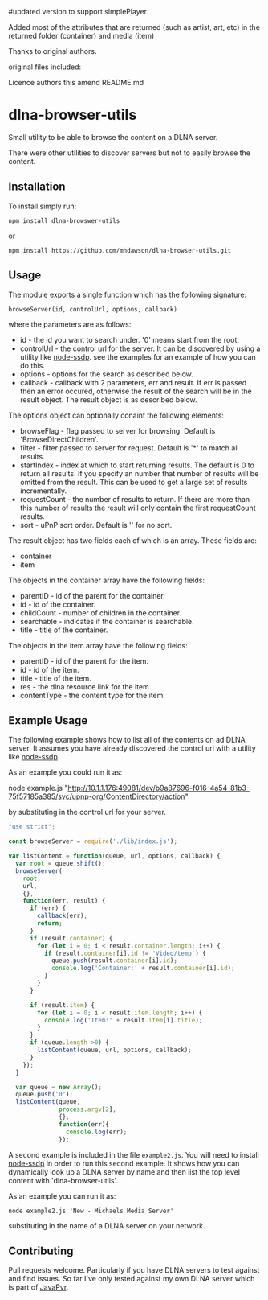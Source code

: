 #updated version to support simplePlayer

Added most of the attributes that are returned (such as artist, art, etc) in the returned folder (container) and media (item)

Thanks to original authors.

original files included:

Licence
authors
this amend README.md

# dlna-browser-utils

Small utility to be able to browse the content on
a DLNA server.

There were other utilities to discover servers but not
to easily browse the content.

## Installation

To install simply run:

```
npm install dlna-browswer-utils
```

or

```
npm install https://github.com/mhdawson/dlna-browser-utils.git
```

## Usage

The module exports a single function which has the following
signature:

```
browseServer(id, controlUrl, options, callback)
```

where the parameters are as follows:

* id - the id you want to search under.  '0' means start
  from the root.
* controlUrl - the control url for the server. It can be
  discovered by using a utility like
  [node-ssdp](https://www.npmjs.com/package/node-ssdp). see
  the examples for an example of how you can do this.
* options - options for the search as described below.
* callback - callback with 2 parameters, err and result.
  If err is passed then an error occured, otherwise the
  result of the search will be in the result object. The result
  object is as described below.

The options object can optionally conaint the following elements:

* browseFlag - flag passed to server for browsing.  Default is
  'BrowseDirectChildren'.
* filter - filter passed to server for request.  Default is
 '\*' to match all results.
* startIndex - index at which to start returning results. The
  default is 0 to return all results.  If you specify an
  number that number of results will be omitted from the result. This can be used to get a large set of results
  incrementally.
* requestCount - the number of results to return. If there
  are more than this number of results the result will only
  contain the first requestCount results.
* sort - uPnP sort order.  Default is '' for no sort.

The result object has two fields each of which is an array.
These fields are:

* container
* item

The objects in the container array have the following fields:

* parentID - id of the parent for the container.
* id - id of the container.
* childCount - number of children in the container.
* searchable - indicates if the container is searchable.
* title - title of the container.

The objects in the item array have the following fields:

* parentID - id of the parent for the item.
* id - id of the item.
* title - title of the item.
* res - the dlna resource link for the item.
* contentType - the content type for the item.

## Example Usage

The following example shows how to list all of the contents on
ad DLNA server.  It assumes you have already discovered
the control url with a utility like [node-ssdp](https://www.npmjs.com/package/node-ssdp).

As an example you could run it as:

node example.js "http://10.1.1.176:49081/dev/b9a87696-f016-4a54-81b3-75f57185a385/svc/upnp-org/ContentDirectory/action"

by substituting in the control url for your server.

```javascript
"use strict";

const browseServer = require('./lib/index.js');

var listContent = function(queue, url, options, callback) {
  var root = queue.shift();
  browseServer(
    root,
    url,
    {},
    function(err, result) {
      if (err) {
        callback(err);
        return;
      }
      if (result.container) {
        for (let i = 0; i < result.container.length; i++) {
          if (result.container[i].id != 'Video/temp') {
            queue.push(result.container[i].id);
            console.log('Container:' + result.container[i].id);
          }
        }
      }

      if (result.item) {
        for (let i = 0; i < result.item.length; i++) {
          console.log('Item:' + result.item[i].title);
        }
      }
      if (queue.length >0) {
        listContent(queue, url, options, callback);
      }
    });
  }

  var queue = new Array();
  queue.push('0');
  listContent(queue,
              process.argv[2],
              {},
              function(err){
                console.log(err);
              });

```

A second example is included in the file ```example2.js```.  You will need
to install [node-ssdp](https://www.npmjs.com/package/node-ssdp) in order to
run this second example.  It shows how you can dynamically look up a
DLNA server by name and then list the top level content with 'dlna-browser-utils'.

As an example you can run it as:

```
node example2.js 'New - Michaels Media Server'
```

substituting in the name of a DLNA server on your network.

## Contributing

Pull requests welcome. Particularly if you have DLNA servers to test
against and find issues.  So far I've only tested against my own
DLNA server which is part of [JavaPvr](https://github.com/mhdawson/JavaPVR).
